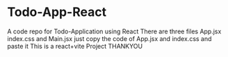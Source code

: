 # Todo-App-React
A code repo for Todo-Application using React 
There are three files App.jsx index.css and Main.jsx just copy the code of App.jsx and index.css and paste it 
This is a react+vite Project
THANKYOU
